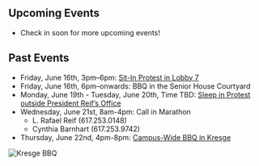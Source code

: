 ## Upcoming Events
- Check in soon for more upcoming events!

## Past Events
- Friday, June 16th, 3pm–6pm: [Sit-In Protest in Lobby 7](https://www.facebook.com/events/1164534237025672/?active_tab=about)
- Friday, June 16th, 6pm–onwards: BBQ in the Senior House Courtyard
- Monday, June 19th - Tuesday, June 20th, Time TBD: [Sleep in Protest outside President Reif’s Office](https://www.facebook.com/events/978585882283436/?active_tab=about)
- Wednesday, June 21st, 8am-4pm: Call in Marathon 
    * L. Rafael Reif (617.253.0148) 
    * Cynthia Barnhart (617.253.9742)
- Thursday, June 22nd, 4pm-8pm: [Campus-Wide BBQ in Kresge](https://www.facebook.com/events/1775745082736092/)

![Kresge BBQ](saveseniorhouse.org/kresge.JPG)

